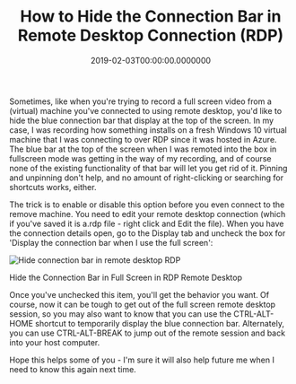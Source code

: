 ﻿---
title: How to Hide the Connection Bar in Remote Desktop Connection (RDP)
date: "2019-02-03T00:00:00.0000000"
description: If you need to get rid of the blue connection bar in an RDP session, for instance so you can do a screen share or recording and not make it obvious you're using RDP, here's how to get rid of it.
featuredImage: /img/hide-connection-bar-in-remote-desktop-rdp.png
---

Sometimes, like when you're trying to record a full screen video from a (virtual) machine you've connected to using remote desktop, you'd like to hide the blue connection bar that display at the top of the screen. In my case, I was recording how something installs on a fresh Windows 10 virtual machine that I was connecting to over RDP since it was hosted in Azure. The blue bar at the top of the screen when I was remoted into the box in fullscreen mode was getting in the way of my recording, and of course none of the existing functionality of that bar will let you get rid of it. Pinning and unpinning don't help, and no amount of right-clicking or searching for shortcuts works, either.

The trick is to enable or disable this option before you even connect to the remove machine. You need to edit your remote desktop connection (which if you've saved it is a.rdp file - right click and Edit the file). When you have the connection details open, go to the Display tab and uncheck the box for 'Display the connection bar when I use the full screen':

![Hide connection bar in remote desktop RDP](/img/hide-connection-bar-in-remote-desktop-rdp.png)

Hide the Connection Bar in Full Screen in RDP Remote Desktop

Once you've unchecked this item, you'll get the behavior you want. Of course, now it can be tough to get out of the full screen remote desktop session, so you may also want to know that you can use the CTRL-ALT-HOME shortcut to temporarily display the blue connection bar. Alternately, you can use CTRL-ALT-BREAK to jump out of the remote session and back into your host computer.

Hope this helps some of you - I'm sure it will also help future me when I need to know this again next time.

